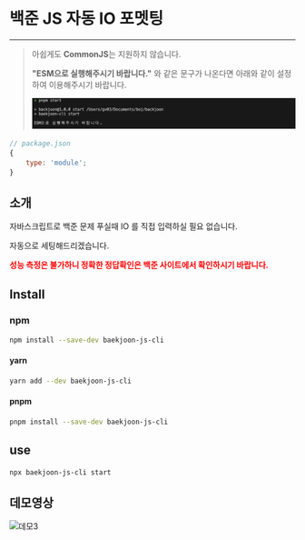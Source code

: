 # 백준 JS 자동 IO 포멧팅

---

> 아쉽게도 **CommonJS**는 지원하지 않습니다.
>
> **"ESM으로 실행해주시기 바랍니다."** 와 같은 문구가 나온다면 아래와 같이 설정하여 이용해주시기 바랍니다.
>
> ![start_cjs](assert/start_cjs.png)

```js
// package.json
{
	type: 'module';
}
```

## 소개

자바스크립트로 백준 문제 푸실때 IO 를 직접 입력하실 필요 없습니다.

자동으로 세팅해드리겠습니다.

<span style="color:red">**성능 측정은 불가하니 정확한 정답확인은 백준 사이트에서 확인하시기 바랍니다.**</span>

## Install

### npm

```sh
npm install --save-dev baekjoon-js-cli
```

#### yarn

```sh
yarn add --dev baekjoon-js-cli
```

#### pnpm

```sh
pnpm install --save-dev baekjoon-js-cli
```

## use

```sh
npx baekjoon-js-cli start
```

## 데모영상

![데모3](https://github.com/jaeilnet/baekjoon-js-cli/assets/77621337/c71d226f-e3c5-41c0-bb5d-7fd38374785c)
